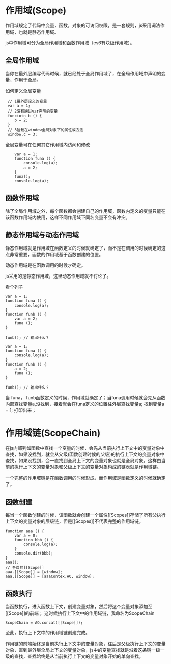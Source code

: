 # 作用域(Scope)
作用域规定了代码中变量，函数，对象的可访问权限，是一套规则，js采用词法作用域，也就是静态作用域。

js中作用域可分为全局作用域和函数作用域（es6有块级作用域）。

## 全局作用域
当你在最外层编写代码时候，就已经处于全局作用域了，在全局作用域中声明的变量，作用于全局。

如何定义全局变量

```
 // 1最外层定义的变量
 var a = 1;
 // 2没有通过var声明的变量
 funciotn b () {
    b = 2;
 }
 // 3挂载在window全局对象下的属性或方法
 window.c = 3;
```
全局变量可在任何其它作用域内访问和修改

```
    var a = 1;
    function funa () {
        console.log(a);
        a = 2;
    }
    funa();
    console.log(a);
```

## 函数作用域
除了全局作用域之外，每个函数都会创建自己的作用域，函数内定义的变量只能在该函数作用域内使用，这样不同作用域下同名变量不会有冲突。

## 静态作用域与动态作用域

静态作用域就是作用域在函数定义的时候就确定了，而不是在调用的时候确定的这点非常重要，函数的作用域基于函数创建的位置。

动态作用域是在函数调用的时候才确定。

js采用的是静态作用域，这里动态作用域就不讨论了。

看个列子

```
var a = 1;
function funa () {
    console.log(a);
}
function funb () {
    var a = 2;
    funa ();
}

funb(); // 输出什么？
```

```
var a = 1;
function funa () {
    console.log(a);
}
function funb () {
    a = 2;
    funa ();
}

funb(); // 输出什么？
```

当 funa， funb函数定义的时候，作用域就确定了；当funa调用时候就会先从函数内部查找变量a,没找到，接着就会在funa定义的位置往外层查找变量a; 找到变量a = 1; 打印出来；

# 作用域链(ScopeChain)
在js内部列如函数中查找一个变量的时候，会先从当前执行上下文中的变量对象中查找，如果没找到，就会从父级(函数创建时候的父级)的执行上下文的变量对象中查找，如果没找到，会一直找到全局上下文的变量对象也就是全局对象。这样由当前的执行上下文的变量对象和父级上下文的变量对象构成的链表就是作用域链。

一个完整的作用域链是在函数调用的时候形成，而作用域是函数定义的时候就确定了。


## 函数创建
每当一个函数创建的时候，该函数就会创建一个属性[[Scopes]]存储了所有父执行上下文的变量对象的层级链，但是[[Scopes]]不代表完整的作用域链。

```
function aaa () {
    var a = 0;
    function bbb () {
        console.log(a);
    }
    console.dir(bbb);
}
aaa();
// 各自的[[Scope]]
aaa.[[Scope]] = [window];
aaa.[[Scope]] = [aaaContex.AO, window];
```
## 函数执行
当函数执行，进入函数上下文，创建变量对象，然后将这个变量对象添加至[[Scope]]的前端；
这时候执行上下文中的作用域链，我命名为ScopeChain

```
ScopeChain = AO.concat([[Scope]]);
```
至此，执行上下文中的作用域链创建完成。

作用链的前端始终是当前执行上下文中的变量对象，往后是父级执行上下文的变量对象，直到最外层全局上下文的变量对象，js中的变量查找就是沿着这条链一级一级的查找，查找始终是从当前执行上下文的变量对象开始的单向查找。